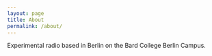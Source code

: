 ```yaml
---
layout: page
title: About
permalink: /about/
---
```


Experimental radio based in Berlin on the Bard College Berlin Campus. 


